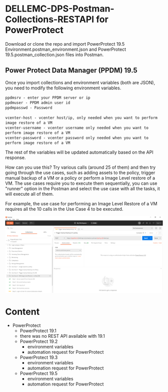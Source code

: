 # DELLEMC-DPS-Postman-Collections-RESTAPI for PowerProtect
Download or clone the repo and import PowerProtect 19.5 Environment.postman_environment.json and PowerProtect 19.5.postman_collection.json files into Postman.

## Power Protect Data Manager (PPDM) 19.5
Once you import collections and environment variables (both are JSON), you need to modify the following environment variables.

```
ppdmsrv - enter your PPDM server or ip
ppdmuser - PPDM admin user id
ppdmpasswd - Password

vcenter-host - vcenter host/ip, only needed when you want to perform image restore of a VM
vcenter-username - vcenter username only needed when you want to perform image restore of a VM
vcenter-password - vcenter password only needed when you want to perform image restore of a VM
```

The rest of the variables will be updated automatically based on the API response.

How can you use this?
Try various calls (around 25 of them) and then try going through the use cases, such as adding assets to the policy, trigger manual backup of a VM or a policy or perform a Image Level restore of a VM.
The use cases require you to execute them sequentially, you can use "runner" option in the Postman and select the use case with all the tasks, it will execute all of them.

For example, the use case for performing an Image Level Restore of a VM requires all the 10 calls in the Use Case 4 to be executed.

![](images/ppdm.PNG)

# Content
* PowerProtect 
    * PowerProtect 19.1
	* there was no REST API available with 19.1
    * PowerProtect 19.2
        * environment variables
        * automation request for PowerProtect
     * PowerProtect 19.3
        * environment variables
        * automation request for PowerProtect
     * PowerProtect 19.5
        * environment variables
        * automation request for PowerProtect
